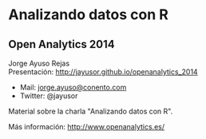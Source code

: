 Analizando datos con R 
==================
## Open Analytics 2014
Jorge Ayuso Rejas    
Presentación: http://jayusor.github.io/openanalytics_2014


* Mail:    jorge.ayuso@conento.com
* Twitter: @jayusor

Material sobre la charla "Analizando datos con R".

Más información: http://www.openanalytics.es/
